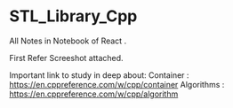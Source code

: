 # STL_Library_Cpp

All Notes in  Notebook of React .

First Refer Screeshot attached.

Important link to study in deep about:
Container : https://en.cppreference.com/w/cpp/container
Algorithms : https://en.cppreference.com/w/cpp/algorithm

